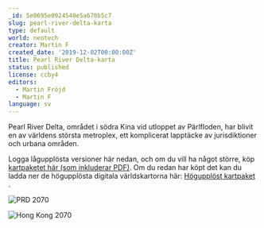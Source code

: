 ```yaml
---
_id: 5e0695e0924540e5a670b5c7
slug: pearl-river-delta-karta
type: default
world: neotech
creator: Martin F
created_date: '2019-12-02T00:00:00Z'
title: Pearl River Delta-karta
status: published
license: ccby4
editors:
  - Martin Fröjd
  - Martin F
language: sv
---
```

Pearl River Delta, området i södra Kina vid utloppet av Pärlfloden, har blivit en av världens största metroplex, ett komplicerat lapptäcke av jurisdiktioner och urbana områden.

Logga lågupplösta versioner här nedan, och om du vill ha något större, köp [kartpaketet här (som inkluderar PDF)](https://webshop.helmgast.se/neotech/neotech-edge-kartpaket.html). Om du redan har köpt det kan du ladda ner de högupplösta digitala världskartorna här: [Högupplöst kartpaket](https://helmgast.se/asset/download/neotech/neo-151/kartpaket-a3.pdf) .

![PRD 2070](https://helmgast.se/asset/link/prd-2070-map.png)

![Hong Kong 2070](https://helmgast.se/asset/link/hk-2070-map.png)
